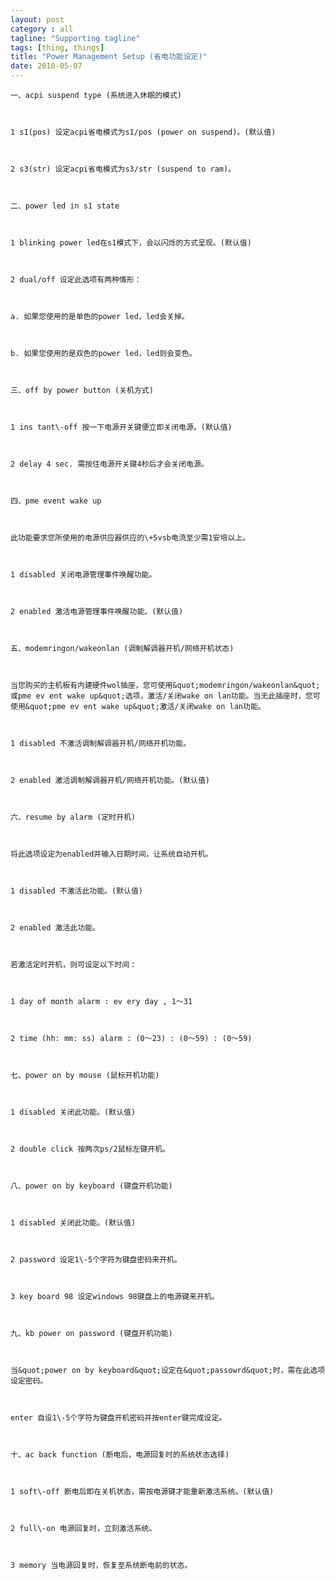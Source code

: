 ```yaml
---
layout: post
category : all
tagline: "Supporting tagline"
tags: [thing, things]
title: "Power Management Setup (省电功能设定)"
date: 2010-05-07
---
```

    一、acpi suspend type (系统进入休眠的模式)    
    
    1 s1(pos) 设定acpi省电模式为s1/pos (power on suspend)。(默认值)    
    
    2 s3(str) 设定acpi省电模式为s3/str (suspend to ram)。    
    
    二、power led in s1 state    
    
    1 blinking power led在s1模式下，会以闪烁的方式呈现。(默认值)    
    
    2 dual/off 设定此选项有两种情形：    
    
    a. 如果您使用的是单色的power led，led会关掉。    
    
    b. 如果您使用的是双色的power led，led则会变色。    
    
    三、off by power button (关机方式)    
    
    1 ins tant\-off 按一下电源开关键便立即关闭电源。(默认值)    
    
    2 delay 4 sec. 需按住电源开关键4秒后才会关闭电源。    
    
    四、pme event wake up    
    
    此功能要求您所使用的电源供应器供应的\+5vsb电流至少需1安培以上。    
    
    1 disabled 关闭电源管理事件唤醒功能。    
    
    2 enabled 激活电源管理事件唤醒功能。(默认值)    
    
    五、modemringon/wakeonlan (调制解调器开机/网络开机状态)    
    
    当您购买的主机板有内建硬件wol插座，您可使用&quot;modemringon/wakeonlan&quot;或pme ev ent wake up&quot;选项，激活/关闭wake on lan功能。当无此插座时，您可使用&quot;pme ev ent wake up&quot;激活/关闭wake on lan功能。    
    
    1 disabled 不激活调制解调器开机/网络开机功能。    
    
    2 enabled 激活调制解调器开机/网络开机功能。(默认值)    
    
    六、resume by alarm (定时开机)    
    
    将此选项设定为enabled并输入日期时间，让系统自动开机。    
    
    1 disabled 不激活此功能。(默认值)    
    
    2 enabled 激活此功能。    
    
    若激活定时开机，则可设定以下时间：    
    
    1 day of month alarm : ev ery day , 1～31    
    
    2 time (hh: mm: ss) alarm : (0～23) : (0～59) : (0～59)    
    
    七、power on by mouse (鼠标开机功能)    
    
    1 disabled 关闭此功能。(默认值)    
    
    2 double click 按两次ps/2鼠标左键开机。    
    
    八、power on by keyboard (键盘开机功能)    
    
    1 disabled 关闭此功能。(默认值)    
    
    2 password 设定1\-5个字符为键盘密码来开机。    
    
    3 key board 98 设定windows 98键盘上的电源键来开机。    
    
    九、kb power on password (键盘开机功能)    
    
    当&quot;power on by keyboard&quot;设定在&quot;passowrd&quot;时，需在此选项设定密码。    
    
    enter 自设1\-5个字符为键盘开机密码并按enter键完成设定。    
    
    十、ac back function (断电后，电源回复时的系统状态选择)    
    
    1 soft\-off 断电后即在关机状态，需按电源键才能重新激活系统。(默认值)    
    
    2 full\-on 电源回复时，立刻激活系统。    
    
    3 memory 当电源回复时，恢复至系统断电前的状态。 